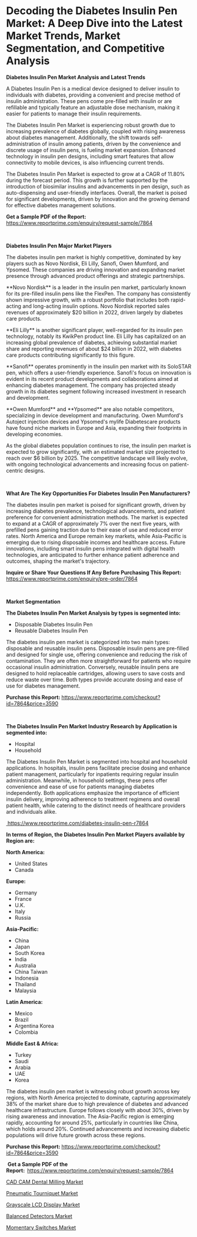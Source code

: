 <p><h1>Decoding the Diabetes Insulin Pen Market: A Deep Dive into the Latest Market Trends, Market Segmentation, and Competitive Analysis</h1></p><p><strong>Diabetes Insulin Pen Market Analysis and Latest Trends</strong></p>
<p><p>A Diabetes Insulin Pen is a medical device designed to deliver insulin to individuals with diabetes, providing a convenient and precise method of insulin administration. These pens come pre-filled with insulin or are refillable and typically feature an adjustable dose mechanism, making it easier for patients to manage their insulin requirements.</p><p>The Diabetes Insulin Pen Market is experiencing robust growth due to increasing prevalence of diabetes globally, coupled with rising awareness about diabetes management. Additionally, the shift towards self-administration of insulin among patients, driven by the convenience and discrete usage of insulin pens, is fueling market expansion. Enhanced technology in insulin pen designs, including smart features that allow connectivity to mobile devices, is also influencing current trends.</p><p>The Diabetes Insulin Pen Market is expected to grow at a CAGR of 11.80% during the forecast period. This growth is further supported by the introduction of biosimilar insulins and advancements in pen design, such as auto-dispensing and user-friendly interfaces. Overall, the market is poised for significant developments, driven by innovation and the growing demand for effective diabetes management solutions.</p></p>
<p><strong>Get a Sample PDF of the Report:&nbsp;</strong> <a href="https://www.reportprime.com/enquiry/request-sample/7864?utm_campaign=12&utm_medium=2&utm_source=Github&utm_content=ia&utm_term=25122024&utm_id=diabetes-insulin-pen">https://www.reportprime.com/enquiry/request-sample/7864</a></p>
<p>&nbsp;</p>
<p><strong>Diabetes Insulin Pen Major Market Players</strong></p>
<p><p>The diabetes insulin pen market is highly competitive, dominated by key players such as Novo Nordisk, Eli Lilly, Sanofi, Owen Mumford, and Ypsomed. These companies are driving innovation and expanding market presence through advanced product offerings and strategic partnerships.</p><p>**Novo Nordisk** is a leader in the insulin pen market, particularly known for its pre-filled insulin pens like the FlexPen. The company has consistently shown impressive growth, with a robust portfolio that includes both rapid-acting and long-acting insulin options. Novo Nordisk reported sales revenues of approximately $20 billion in 2022, driven largely by diabetes care products.</p><p>**Eli Lilly** is another significant player, well-regarded for its insulin pen technology, notably its KwikPen product line. Eli Lilly has capitalized on an increasing global prevalence of diabetes, achieving substantial market share and reporting revenues of about $24 billion in 2022, with diabetes care products contributing significantly to this figure.</p><p>**Sanofi** operates prominently in the insulin pen market with its SoloSTAR pen, which offers a user-friendly experience. Sanofi's focus on innovation is evident in its recent product developments and collaborations aimed at enhancing diabetes management. The company has projected steady growth in its diabetes segment following increased investment in research and development.</p><p>**Owen Mumford** and **Ypsomed** are also notable competitors, specializing in device development and manufacturing. Owen Mumford's Autoject injection devices and Ypsomed's mylife Diabetescare products have found niche markets in Europe and Asia, expanding their footprints in developing economies.</p><p>As the global diabetes population continues to rise, the insulin pen market is expected to grow significantly, with an estimated market size projected to reach over $6 billion by 2025. The competitive landscape will likely evolve, with ongoing technological advancements and increasing focus on patient-centric designs.</p></p>
<p>&nbsp;</p>
<p><strong>What Are The Key Opportunities For Diabetes Insulin Pen Manufacturers?</strong></p>
<p><p>The diabetes insulin pen market is poised for significant growth, driven by increasing diabetes prevalence, technological advancements, and patient preference for convenient administration methods. The market is expected to expand at a CAGR of approximately 7% over the next five years, with prefilled pens gaining traction due to their ease of use and reduced error rates. North America and Europe remain key markets, while Asia-Pacific is emerging due to rising disposable incomes and healthcare access. Future innovations, including smart insulin pens integrated with digital health technologies, are anticipated to further enhance patient adherence and outcomes, shaping the market's trajectory.</p></p>
<p><strong>Inquire or Share Your Questions If Any Before Purchasing This Report:</strong> <a href="https://www.reportprime.com/enquiry/pre-order/7864?utm_campaign=12&utm_medium=2&utm_source=Github&utm_content=ia&utm_term=25122024&utm_id=diabetes-insulin-pen">https://www.reportprime.com/enquiry/pre-order/7864</a></p>
<p>&nbsp;</p>
<p><strong>Market Segmentation</strong></p>
<p><strong>The Diabetes Insulin Pen Market Analysis by types is segmented into:</strong></p>
<p><ul><li>Disposable Diabetes Insulin Pen</li><li>Reusable Diabetes Insulin Pen</li></ul></p>
<p><p>The diabetes insulin pen market is categorized into two main types: disposable and reusable insulin pens. Disposable insulin pens are pre-filled and designed for single use, offering convenience and reducing the risk of contamination. They are often more straightforward for patients who require occasional insulin administration. Conversely, reusable insulin pens are designed to hold replaceable cartridges, allowing users to save costs and reduce waste over time. Both types provide accurate dosing and ease of use for diabetes management.</p></p>
<p><strong>Purchase this Report:&nbsp;</strong><a href="https://www.reportprime.com/checkout?id=7864&price=3590&utm_campaign=12&utm_medium=2&utm_source=Github&utm_content=ia&utm_term=25122024&utm_id=diabetes-insulin-pen">https://www.reportprime.com/checkout?id=7864&price=3590</a></p>
<p>&nbsp;</p>
<p><strong>The Diabetes Insulin Pen Market Industry Research by Application is segmented into:</strong></p>
<p><ul><li>Hospital</li><li>Household</li></ul></p>
<p><p>The Diabetes Insulin Pen Market is segmented into hospital and household applications. In hospitals, insulin pens facilitate precise dosing and enhance patient management, particularly for inpatients requiring regular insulin administration. Meanwhile, in household settings, these pens offer convenience and ease of use for patients managing diabetes independently. Both applications emphasize the importance of efficient insulin delivery, improving adherence to treatment regimens and overall patient health, while catering to the distinct needs of healthcare providers and individuals alike.</p></p>
<p><a href="https://www.reportprime.com/diabetes-insulin-pen-r7864?utm_campaign=12&utm_medium=2&utm_source=Github&utm_content=ia&utm_term=25122024&utm_id=diabetes-insulin-pen">&nbsp;https://www.reportprime.com/diabetes-insulin-pen-r7864</a></p>
<p><strong>In terms of Region, the Diabetes Insulin Pen Market Players available by Region are:</strong></p>
<p>
    <p> <strong> North America: </strong>
        <ul>
            <li>United States</li>
            <li>Canada</li>
        </ul>
        </p> 
    <p> <strong> Europe: </strong>
        <ul>
            <li>Germany</li>
            <li>France</li>
            <li>U.K.</li>
            <li>Italy</li>
            <li>Russia</li>
        </ul>
        </p> 
    <p> <strong> Asia-Pacific: </strong>
        <ul>
            <li>China</li>
            <li>Japan</li>
            <li>South Korea</li>
            <li>India</li>
            <li>Australia</li>
            <li>China Taiwan</li>
            <li>Indonesia</li>
            <li>Thailand</li>
            <li>Malaysia</li>
        </ul>
        </p> 
    <p> <strong> Latin America: </strong>
        <ul>
            <li>Mexico</li>
            <li>Brazil</li>
            <li>Argentina Korea</li>
            <li>Colombia</li>
        </ul>
        </p> 
    <p> <strong> Middle East & Africa: </strong>
        <ul>
            <li>Turkey</li>
            <li>Saudi</li>
            <li>Arabia</li>
            <li>UAE</li>
            <li>Korea</li>
        </ul>
    </p>
    </p>
<p><p>The diabetes insulin pen market is witnessing robust growth across key regions, with North America projected to dominate, capturing approximately 38% of the market share due to high prevalence of diabetes and advanced healthcare infrastructure. Europe follows closely with about 30%, driven by rising awareness and innovation. The Asia-Pacific region is emerging rapidly, accounting for around 25%, particularly in countries like China, which holds around 20%. Continued advancements and increasing diabetic populations will drive future growth across these regions.</p></p>
<p><strong>Purchase this Report: </strong><a href="https://www.reportprime.com/checkout?id=7864&price=3590&utm_campaign=12&utm_medium=2&utm_source=Github&utm_content=ia&utm_term=25122024&utm_id=diabetes-insulin-pen">https://www.reportprime.com/checkout?id=7864&price=3590</a></p>
<p>&nbsp;<strong>Get a Sample PDF of the Report:&nbsp;&nbsp;</strong><a href="https://www.reportprime.com/enquiry/request-sample/7864?utm_campaign=12&utm_medium=2&utm_source=Github&utm_content=ia&utm_term=25122024&utm_id=diabetes-insulin-pen">https://www.reportprime.com/enquiry/request-sample/7864</a></p>
<p><strong></strong></p>
<p><p><a href="https://github.com/seanmcma708/Market-Research-Report-List-1/blob/main/cad-cam-dental-milling-market.md?utm_campaign=12&utm_medium=2&utm_source=Github&utm_content=ia&utm_term=25122024&utm_id=diabetes-insulin-pen">CAD CAM Dental Milling Market</a></p><p><a href="https://github.com/GenaGaines34/Market-Research-Report-List-1/blob/main/pneumatic-tourniquet-market.md?utm_campaign=12&utm_medium=2&utm_source=Github&utm_content=ia&utm_term=25122024&utm_id=diabetes-insulin-pen">Pneumatic Tourniquet Market</a></p><p><a href="https://www.linkedin.com/pulse/c-glance-reports-anmec?utm_campaign=12&utm_medium=2&utm_source=Github&utm_content=ia&utm_term=25122024&utm_id=diabetes-insulin-pen">Grayscale LCD Display Market</a></p><p><a href="https://www.linkedin.com/pulse/balanced-detectors-market-insights-encompass-historical-trends-jnikf?utm_campaign=12&utm_medium=2&utm_source=Github&utm_content=ia&utm_term=25122024&utm_id=diabetes-insulin-pen">Balanced Detectors Market</a></p><p><a href="https://www.linkedin.com/pulse/in-depth-momentary-switches-report-industry-analysis-forecasted-1tonf?utm_campaign=12&utm_medium=2&utm_source=Github&utm_content=ia&utm_term=25122024&utm_id=diabetes-insulin-pen">Momentary Switches Market</a></p></p>